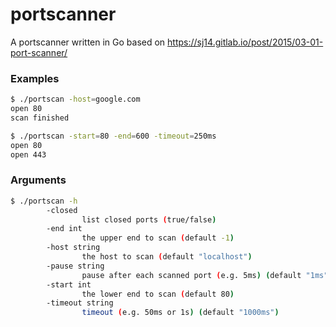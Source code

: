 # portscanner

A portscanner written in Go based on https://sj14.gitlab.io/post/2015/03-01-port-scanner/

### Examples

```bash
$ ./portscan -host=google.com
open 80
scan finished
```

```bash
$ ./portscan -start=80 -end=600 -timeout=250ms
open 80
open 443
```

### Arguments

```bash
$ ./portscan -h
        -closed
                list closed ports (true/false)
        -end int
                the upper end to scan (default -1)
        -host string
                the host to scan (default "localhost")
        -pause string
                pause after each scanned port (e.g. 5ms) (default "1ms")
        -start int
                the lower end to scan (default 80)
        -timeout string
                timeout (e.g. 50ms or 1s) (default "1000ms")
```
